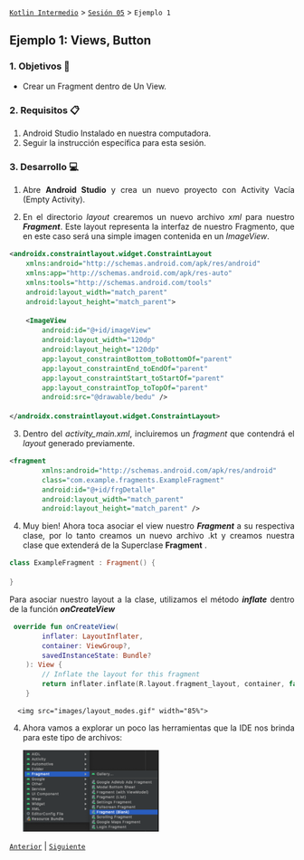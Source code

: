 [`Kotlin Intermedio`](../../Readme.md) > [`Sesión 05`](../Readme.md) > `Ejemplo 1`

## Ejemplo 1: Views, Button

<div style="text-align: justify;">

### 1. Objetivos :dart:

- Crear un Fragment dentro de Un View.

### 2. Requisitos :clipboard:

1. Android Studio Instalado en nuestra computadora.
2. Seguir la instrucción específica para esta sesión.

### 3. Desarrollo :computer:

1. Abre __Android Studio__ y crea un nuevo proyecto con Activity Vacía (Empty Activity).

2. En el directorio _layout_ crearemos un nuevo archivo _xml_ para nuestro ___Fragment___. Este layout representa la interfaz de nuestro Fragmento, que en este caso será una simple imagen contenida en un _ImageView_.

```xml
<androidx.constraintlayout.widget.ConstraintLayout
    xmlns:android="http://schemas.android.com/apk/res/android"
    xmlns:app="http://schemas.android.com/apk/res-auto"
    xmlns:tools="http://schemas.android.com/tools"
    android:layout_width="match_parent"
    android:layout_height="match_parent">

    <ImageView
        android:id="@+id/imageView"
        android:layout_width="120dp"
        android:layout_height="120dp"
        app:layout_constraintBottom_toBottomOf="parent"
        app:layout_constraintEnd_toEndOf="parent"
        app:layout_constraintStart_toStartOf="parent"
        app:layout_constraintTop_toTopOf="parent"
        android:src="@drawable/bedu" />

</androidx.constraintlayout.widget.ConstraintLayout>
```

3. Dentro del _activity_main.xml_, incluiremos un _fragment_ que contendrá el _layout_ generado previamente.

```xml 
<fragment
        xmlns:android="http://schemas.android.com/apk/res/android"
        class="com.example.fragments.ExampleFragment"
        android:id="@+id/frgDetalle"
        android:layout_width="match_parent"
        android:layout_height="match_parent" />
```

4. Muy bien! Ahora toca asociar el view nuestro ___Fragment___ a su respectiva clase, por lo tanto creamos un nuevo archivo .kt y creamos nuestra clase que extenderá de la Superclase __Fragment__ .

```kotlin
class ExampleFragment : Fragment() {
 
}
```

Para asociar nuestro layout a la clase, utilizamos el método ___inflate___ dentro de la función ___onCreateView___

```kotlin
 override fun onCreateView(
        inflater: LayoutInflater,
        container: ViewGroup?,
        savedInstanceState: Bundle?
    ): View {
        // Inflate the layout for this fragment
        return inflater.inflate(R.layout.fragment_layout, container, false)
    }
```



      <img src="images/layout_modes.gif" width="85%">
     
4. Ahora vamos a explorar un poco las herramientas que la IDE nos brinda para este tipo de archivos:

      <img src="images/2.png" width="50%">


[`Anterior`](../Readme.md#botones-y-textos) | [`Siguiente`](../Readme.md#inputs-e-imágenes)

</div>
